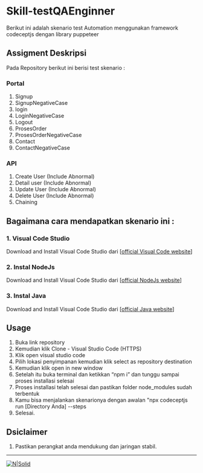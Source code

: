 # Skill-testQAEnginner
Berikut ini adalah skenario test Automation menggunakan framework codeceptjs dengan library puppeteer 

## Assigment Deskripsi
Pada Repository berikut ini berisi test skenario :<br>
### Portal
1. Signup<br>
2. SignupNegativeCase<br>
3. login<br>
4. LoginNegativeCase<br>
5. Logout<br>
6. ProsesOrder<br>
7. ProsesOrderNegativeCase<br>
8. Contact<br>
9. ContactNegativeCase<br>

### API
1. Create User (Include Abnormal)<br>
2. Detail user (Include Abnormal)<br>
3. Update User (Include Abnormal)<br>
4. Delete User (Include Abnormal)<br>
5. Chaining<br>

## Bagaimana cara mendapatkan skenario ini :

### 1. Visual Code Studio
Download and Install Visual Code Studio dari [[official Visual Code website](https://code.visualstudio.com/)] 

### 2. Instal NodeJs
Download and Install Visual Code Studio dari [[official NodeJs website](https://nodejs.org/en)] 

### 3. Instal Java
Download and Install Visual Code Studio dari [[official Java website](https://www.oracle.com/java/technologies/downloads/)]

## Usage

1. Buka link repository<br>
2. Kemudian klik Clone - Visual Studio Code (HTTPS)<br>
3. Klik open visual studio code <br>
4. Pilih lokasi penyimpanan kemudian klik select as repository destination <br>
5. Kemudian klik open in new window
6. Setelah itu buka terminal dan ketikkan “npm i” dan tunggu sampai proses installasi selesai
7. Proses installasi telah selesai dan pastikan folder node_modules sudah terbentuk
8. Kamu bisa menjalankan skenarionya dengan awalan "npx codeceptjs run [Directory Anda] --steps
9. Selesai.

## Dsiclaimer
1. Pastikan perangkat anda mendukung dan jaringan stabil.


<hr>
</ol>
<p class="has-line-data" data-line-start="18" data-line-end="19"><a href="https://www.spesolution.com/"><img src="https://images.glints.com/unsafe/glints-dashboard.s3.amazonaws.com/company-logo/c66d018e3953aa4db124a5c3ec820eec.png" alt="N|Solid"></a></p>

